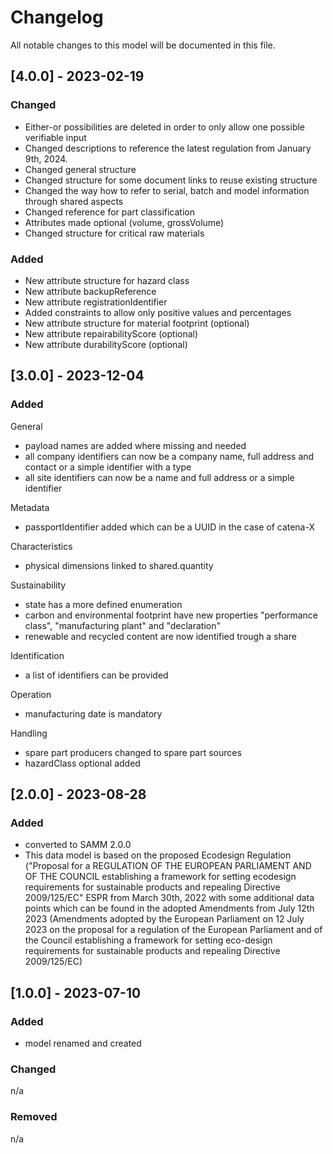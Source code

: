 # Changelog
All notable changes to this model will be documented in this file.

## [4.0.0] - 2023-02-19
### Changed
- Either-or possibilities are deleted in order to only allow one possible verifiable input
- Changed descriptions to reference the latest regulation from January 9th, 2024.
- Changed general structure
- Changed structure for some document links to reuse existing structure
- Changed the way how to refer to serial, batch and model information through shared aspects
- Changed reference for part classification
- Attributes made optional (volume, grossVolume)
- Changed structure for critical raw materials


### Added
- New attribute structure for hazard class
- New attribute backupReference
- New attribute registrationIdentifier
- Added constraints to allow only positive values and percentages
- New attribute structure for material footprint (optional)
- New attribute repairabilityScore (optional)
- New attribute durabilityScore (optional)



## [3.0.0] - 2023-12-04
### Added
General
- payload names are added where missing and needed
- all company identifiers can now be a company name, full address and contact or a simple identifier with a type
- all site identifiers can now be a name and full address or a simple identifier

Metadata
- passportIdentifier added which can be a UUID in the case of catena-X

Characteristics
- physical dimensions linked to shared.quantity

Sustainability
- state has a more defined enumeration
- carbon and environmental footprint have new properties "performance class", "manufacturing plant" and "declaration"
- renewable and recycled content are now identified trough a share

Identification
- a list of identifiers can be provided

Operation
- manufacturing date is mandatory

Handling
- spare part producers changed to spare part sources
- hazardClass optional added


## [2.0.0] - 2023-08-28
### Added
- converted to SAMM 2.0.0
- This data model is based on the proposed Ecodesign Regulation ("Proposal for a REGULATION OF THE EUROPEAN PARLIAMENT AND OF THE COUNCIL establishing a framework for setting ecodesign requirements for sustainable products and repealing Directive 2009/125/EC" ESPR from March 30th, 2022 with some additional data points which can be found in the adopted Amendments from July 12th 2023 (Amendments adopted by the European Parliament on 12 July 2023 on the proposal for a regulation of the European Parliament and of the Council establishing a framework for setting eco-design requirements for sustainable products and repealing Directive 2009/125/EC)


## [1.0.0] - 2023-07-10
### Added
- model renamed and created

### Changed
n/a

### Removed
n/a


